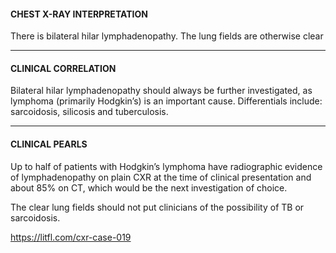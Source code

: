#### CHEST X-RAY INTERPRETATION
There is bilateral hilar lymphadenopathy. The lung fields are otherwise clear

---------------
#### CLINICAL CORRELATION
Bilateral hilar lymphadenopathy should always be further investigated, as lymphoma (primarily Hodgkin’s) is an important cause. Differentials include: sarcoidosis, silicosis and tuberculosis.

---------------
#### CLINICAL PEARLS
Up to half of patients with Hodgkin’s lymphoma have radiographic evidence of lymphadenopathy on plain CXR at the time of clinical presentation and about 85% on CT, which would be the next investigation of choice. 

The clear lung fields should not put clinicians of the possibility of TB or sarcoidosis.


<https://litfl.com/cxr-case-019>